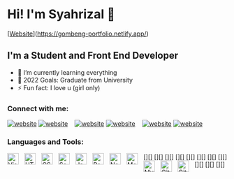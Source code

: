 # Hi! I'm Syahrizal 👋

[[Website](https://img.shields.io/website?label=codeSTACKr.com&style=for-the-badge&url=https%3A%2F%2Fcodestackr.com)](https://gombeng-portfolio.netlify.app/)

## I'm a Student and Front End Developer

- 🌱 I’m currently learning everything
- 🥅 2022 Goals: Graduate from University
- ⚡ Fun fact: I love u (girl only)

### Connect with me:

[![website](./img/globe-light.svg)](https://gombeng-portfolio.netlify.app#gh-light-mode-only)
[![website](./img/globe-dark.svg)](https://gombeng-portfolio.netlify.app#gh-dark-mode-only)
&nbsp;&nbsp;
[![website](./img/linkedin-light.svg)](https://www.linkedin.com/in/syahrizal-ardana-45399a1b1#gh-light-mode-only)
[![website](./img/linkedin-dark.svg)](https://www.linkedin.com/in/syahrizal-ardana-45399a1b1#gh-dark-mode-only)
&nbsp;&nbsp;
[![website](./img/instagram-light.svg)](https://www.instagram.com/msr.gombeng#gh-light-mode-only)
[![website](./img/instagram-dark.svg)](https://www.instagram.com/msr.gombeng#gh-dark-mode-only)

### Languages and Tools:

[<img align="left" alt="Visual Studio Code" width="26px" src="https://cdn.jsdelivr.net/gh/devicons/devicon/icons/vscode/vscode-original.svg" style="padding-right:10px;" />][]
[<img align="left" alt="HTML5" width="26px" src="https://cdn.jsdelivr.net/gh/devicons/devicon/icons/html5/html5-original.svg" style="padding-right:10px;" />][]
[<img align="left" alt="CSS3" width="26px" src="https://cdn.jsdelivr.net/gh/devicons/devicon/icons/css3/css3-original.svg" style="padding-right:10px;" />][]
[<img align="left" alt="Sass" width="26px" src="https://cdn.jsdelivr.net/gh/devicons/devicon/icons/sass/sass-original.svg" style="padding-right:10px;" />][]
[<img align="left" alt="JavaScript" width="26px" src="https://cdn.jsdelivr.net/gh/devicons/devicon/icons/javascript/javascript-original.svg" style="padding-right:10px;" />][]
[<img align="left" alt="React" width="26px" src="https://cdn.jsdelivr.net/gh/devicons/devicon/icons/react/react-original.svg" style="padding-right:10px;" />][]
[<img align="left" alt="Node.js" width="26px" src="https://cdn.jsdelivr.net/gh/devicons/devicon/icons/nodejs/nodejs-original.svg" style="padding-right:10px;" />][]
[<img align="left" alt="MongoDB" width="26px" src="https://cdn.jsdelivr.net/gh/devicons/devicon/icons/mongodb/mongodb-original.svg" style="padding-right:10px;" />][]
[<img align="left" alt="MySQL" width="26px" src="https://cdn.jsdelivr.net/gh/devicons/devicon/icons/mysql/mysql-original.svg" style="padding-right:10px;" />][]
[<img align="left" alt="Git" width="26px" src="https://cdn.jsdelivr.net/gh/devicons/devicon/icons/git/git-original.svg" style="padding-right:10px;" />][]
[<img align="left" alt="GitHub" width="26px" src="https://user-images.githubusercontent.com/3369400/139447912-e0f43f33-6d9f-45f8-be46-2df5bbc91289.png" style="padding-right:10px;" />][]
